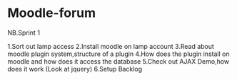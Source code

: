 # Moodle-forum
NB.Sprint 1

1.Sort out lamp access
2.Install moodle on lamp account
3.Read about moodle plugin system,structure of a plugin
4.How does the plugin install on moodle and how does it access the database
5.Check out AJAX Demo,how does it work (Look at jquery)
6.Setup Backlog


